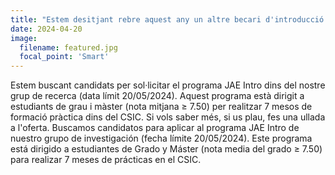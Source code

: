 ```yaml
---
title: "Estem desitjant rebre aquest any un altre becari d'introducció a la JAE."
date: 2024-04-20
image:
  filename: featured.jpg
  focal_point: 'Smart'
---
```


Estem buscant candidats per sol·licitar el programa JAE Intro dins del nostre grup de recerca (data límit 20/05/2024). Aquest programa està dirigit a estudiants de grau i màster (nota mitjana ≥ 7.50) per realitzar 7 mesos de formació pràctica dins del CSIC. Si vols saber més, si us plau, fes una ullada a l'oferta. Buscamos candidatos para aplicar al programa JAE Intro de nuestro grupo de investigación (fecha límite 20/05/2024). Este programa está dirigido a estudiantes de Grado y Máster (nota media del grado ≥ 7.50) para realizar 7 meses de prácticas en el CSIC.